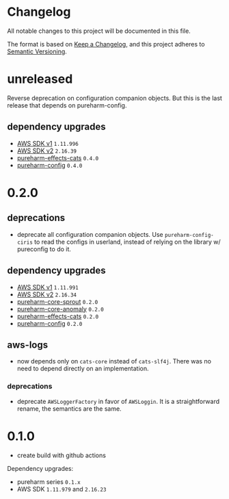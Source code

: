 # Changelog

All notable changes to this project will be documented in this file.

The format is based on [Keep a Changelog](https://keepachangelog.com/en/1.0.0/),
and this project adheres to [Semantic Versioning](https://semver.org/spec/v2.0.0.html).

# unreleased

Reverse deprecation on configuration companion objects. But this is the last release that depends on pureharm-config.

## dependency upgrades

- [AWS SDK v1](https://github.com/aws/aws-sdk-java/releases) `1.11.996`
- [AWS SDK v2](https://github.com/aws/aws-sdk-java-v2/releases) `2.16.39`
- [pureharm-effects-cats](https://github.com/busymachines/pureharm-effects-cats/releases) `0.4.0`
- [pureharm-config](https://github.com/busymachines/pureharm-config/releases) `0.4.0`

# 0.2.0

## deprecations

- deprecate all configuration companion objects. Use `pureharm-config-ciris` to read the configs in userland, instead of relying on the library w/ pureconfig to do it.

## dependency upgrades

- [AWS SDK v1](https://github.com/aws/aws-sdk-java/releases) `1.11.991`
- [AWS SDK v2](https://github.com/aws/aws-sdk-java-v2/releases) `2.16.34`
- [pureharm-core-sprout](https://github.com/busymachines/pureharm-core/releases) `0.2.0`
- [pureharm-core-anomaly](https://github.com/busymachines/pureharm-core/releases) `0.2.0`
- [pureharm-effects-cats](https://github.com/busymachines/pureharm-effects-cats/releases) `0.2.0`
- [pureharm-config](https://github.com/busymachines/pureharm-config/releases) `0.2.0`

## aws-logs

- now depends only on `cats-core` instead of `cats-slf4j`. There was no need to depend directly on an implementation.

### deprecations

- deprecate `AWSLoggerFactory` in favor of `AWSLoggin`. It is a straightforward rename, the semantics are the same.

# 0.1.0

- create build with github actions

Dependency upgrades:

- pureharm series `0.1.x`
- AWS SDK `1.11.979` and `2.16.23`
